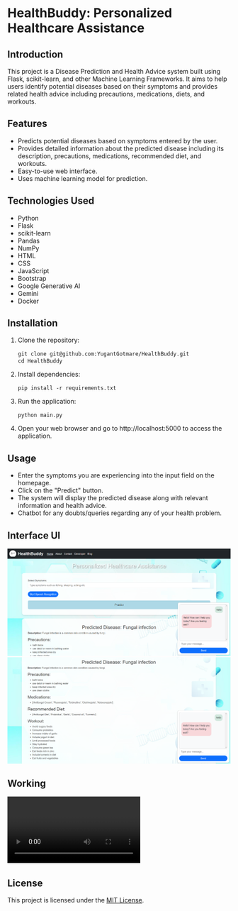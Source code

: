 # HealthBuddy: Personalized Healthcare Assistance

## Introduction
This project is a Disease Prediction and Health Advice system built using Flask, scikit-learn, and other Machine Learning Frameworks. It aims to help users identify potential diseases based on their symptoms and provides related health advice including precautions, medications, diets, and workouts.

## Features
- Predicts potential diseases based on symptoms entered by the user.
- Provides detailed information about the predicted disease including its description, precautions, medications, recommended diet, and workouts.
- Easy-to-use web interface.
- Uses machine learning model for prediction.

## Technologies Used
- Python
- Flask
- scikit-learn
- Pandas
- NumPy
- HTML
- CSS
- JavaScript
- Bootstrap
- Google Generative AI
- Gemini
- Docker

## Installation
1. Clone the repository:
    ```
    git clone git@github.com:YugantGotmare/HealthBuddy.git
    cd HealthBuddy
    ```
2. Install dependencies:
    ```
    pip install -r requirements.txt
    ```
3. Run the application:
    ```
    python main.py
    ```
4. Open your web browser and go to http://localhost:5000 to access the application.

## Usage
- Enter the symptoms you are experiencing into the input field on the homepage.
- Click on the "Predict" button.
- The system will display the predicted disease along with relevant information and health advice.
- Chatbot for any doubts/queries regarding any of your health problem.

## Interface UI
![Image 1](working/image1.png)
![Image 2](working/image2.png)

## Working
![Video Thumbnail](working\HealthBuddy.mp4)

## License
This project is licensed under the [MIT License](LICENSE).
